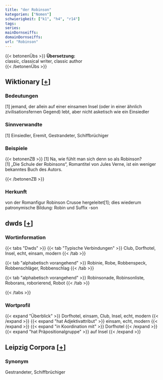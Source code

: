 ```yaml
---
title: "der Robinson"
kategorien: ["Nomen"]
schwierigkeit: ["k1", "h4", "r14"]
tags:
series:
mainDornseiffs:
domainDornseiffs:
url: "Robinson"
---
```


{{< betonenÜbs >}}
**Übersetzung:**  
classic, classical writer, classic author  
{{< /betonenÜbs >}}

## Wiktionary [[+](https://de.wiktionary.org/wiki/Robinson)]

### Bedeutungen
[1] jemand, der allein auf einer einsamen Insel (oder in einer ähnlich zivilisationsfernen Gegend) lebt, aber nicht asketisch wie ein Einsiedler  

### Sinnverwandte
[1] Einsiedler, Eremit, Gestrandeter, Schiffbrüchiger  

### Beispiele
{{< betonenZB >}}
[1] Na, wie fühlt man sich denn so als Robinson?  
[1] „Die Schule der Robinsons“, Romantitel von Jules Verne, ist ein weniger bekanntes Buch des Autors.  

{{< /betonenZB >}}
### Herkunft
von der Romanfigur Robinson Crusoe hergeleitet[1]; dies wiederum patronymische Bildung: Robin und Suffix -son  



## dwds [[+](https://www.dwds.de/wb/Robinson)]

### Wortinformation
{{< tabs "Dwds" >}}
{{< tab "Typische Verbindungen" >}}
Club, Dorfhotel, Insel, echt, einsam, modern
{{< /tab >}}

{{< tab "alphabetisch vorangehend" >}}
Robinie, Robe, Robbenspeck, Robbenschläger, Robbenschlag
{{< /tab >}}

{{< tab "alphabetisch vorangehend" >}}
Robinsonade, Robinsonliste, Roborans, roborierend, Robot
{{< /tab >}}

{{< /tabs >}}

### Wortprofil
{{< expand "Überblick" >}} Dorfhotel, einsam, Club, Insel, echt, modern {{< /expand >}}
{{< expand "hat Adjektivattribut" >}} einsam, echt, modern {{< /expand >}}
{{< expand "in Koordination mit" >}} Dorfhotel {{< /expand >}}
{{< expand "hat Präpositionalgruppe" >}} auf Insel {{< /expand >}}

## Leipzig Corpora [[+](https://corpora.uni-leipzig.de/en/res?word=Robinson&corpusId=deu_newscrawl-public_2018)]


### Synonym
Gestrandeter, Schiffbrüchiger

